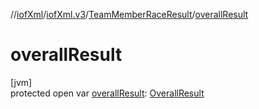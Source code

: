 //[iofXml](../../../index.md)/[iofXml.v3](../index.md)/[TeamMemberRaceResult](index.md)/[overallResult](overall-result.md)

# overallResult

[jvm]\
protected open var [overallResult](overall-result.md): [OverallResult](../-overall-result/index.md)
